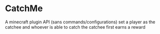 # CatchMe

A minecraft plugin API (sans commands/configurations) set a player as the catchee and whoever is able to catch the catchee first earns a reward
